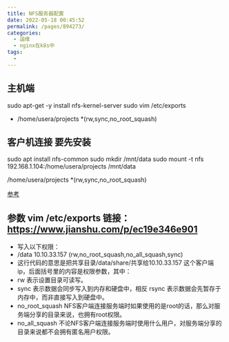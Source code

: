 ```yaml
---
title: NFS服务器配置
date: 2022-05-18 00:45:52
permalink: /pages/894273/
categories:
  - 运维
  - nginx在k8s中
tags:
  - 
---
```



## 主机端
sudo apt-get -y install nfs-kernel-server 
sudo vim /etc/exports
  - /home/usera/projects *(rw,sync,no_root_squash)


## 客户机连接 **要先安装**
sudo apt install nfs-common
sudo mkdir /mnt/data
sudo mount -t nfs 192.168.1.104:/home/usera/projects /mnt/data

/home/usera/projects *(rw,sync,no_root_squash)




[参考](https://www.cnblogs.com/wangguishe/p/15684530.html)

## 参数 vim /etc/exports  链接：https://www.jianshu.com/p/ec19e346e901
- 写入以下权限：
- /data 10.10.33.157 (rw,no_root_squash,no_all_squash,sync)
- 这行代码的意思是把共享目录/data/share/共享给10.10.33.157 这个客户端ip，后面括号里的内容是权限参数，其中：
- rw 表示设置目录可读写。
- sync 表示数据会同步写入到内存和硬盘中，相反 rsync 表示数据会先暂存于内存中，而非直接写入到硬盘中。
- no_root_squash NFS客户端连接服务端时如果使用的是root的话，那么对服务端分享的目录来说，也拥有root权限。
- no_all_squash 不论NFS客户端连接服务端时使用什么用户，对服务端分享的目录来说都不会拥有匿名用户权限。

